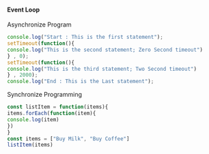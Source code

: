 #### Event Loop

Asynchronize Program

```js
console.log("Start : This is the first statement");
setTimeout(function(){
console.log("This is the second statement; Zero Second timeout")
} , 0);
setTimeout(function(){
console.log("This is the third statement; Two Second timeout")
} , 2000);
console.log("End : This is the Last statement");
```

Synchronize Programming

```js
const listItem = function(items){
items.forEach(function(item){
console.log(item)
})
}
const items = ["Buy Milk", "Buy Coffee"]
listItem(items)
```
